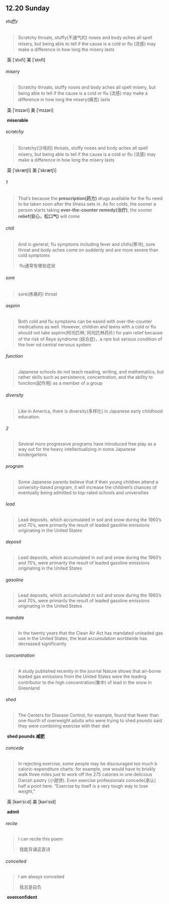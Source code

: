 ## 12.20	Sunday

###### stuffy

>Scratchy throats, stuffy(不通气的) noses and body aches all spell misery, but being able to tell if the cause is a cold or flu (流感) may make a difference in how long the misery lasts

​	英 [ˈstʌfi]   美 [ˈstʌfi] 

###### misery

> Scratchy throats, stuffy noses and body aches all spell misery, but being able to tell if the cause is a cold or flu (流感) may make a difference in how long the misery(痛苦) lasts

​	英 [ˈmɪzəri]   美 [ˈmɪzəri]  

​	**miserable**

###### scratchy

>Scratchy(沙哑的) throats, stuffy noses and body aches all spell misery, but being able to tell if the cause is a cold or flu (流感) may make a difference in how long the misery lasts

​	英 [ˈskrætʃi]   美 [ˈskrætʃi] 

###### 1

>That’s because the **prescription(药方)** drugs available for the flu need to be taken soon after the illness sets in. As for colds, the sooner a person starts taking **over-the-counter** **remedy(治疗)**, the sooner **relief(安心，松口气)** will come

######  chill

>And in general, flu symptoms including fever and chills(寒冷), sore throat and body aches come on suddenly and are more severe than cold symptoms
>
>​	flu通常有哪些症状

###### sore

> sore(疼痛的) throat

######  aspirin 

>Both cold and flu symptoms can be eased with over-the-counter medications as well. However, children and teens with a cold or flu should not take aspirin(阿司匹林; 阿司匹林药片) for pain relief because of the risk of Reye syndrome (综合症)，a rare but serious condition of the liver nd central nervous system

###### function

>Japanese schools do not teach reading, writing, and mathematics, but rather skills such as persistence, concentration, and the ability to function(起作用) as a member of a group

###### diversity

> Like in America, there is diversity(多样化) in Japanese early childhood education.

###### 2

>Several more progressive programs have introduced free play as a way out for the heavy intellectualizing in some Japanese kindergartens

###### program

>Some Japanese parents believe that if their young children attend a university-based program, it will increase the children’s chances of eventually being admitted to top-rated schools and universities

###### lead

> Lead deposits, which accumulated in soil and snow during the 1960’s and 70’s, were primarily the result of leaded gasoline emissions originating in the United States

###### deposit

>Lead deposits, which accumulated in soil and snow during the 1960’s and 70’s, were primarily the result of leaded gasoline emissions originating in the United States

###### gasoline

>Lead deposits, which accumulated in soil and snow during the 1960’s and 70’s, were primarily the result of leaded gasoline emissions originating in the United States

###### mandate

> In the twenty years that the Clean Air Act has mandated unleaded gas use in the United States, the lead accumulation worldwide has decreased significantly

######  concentration

>A study published recently in the journal Nature shows that air-borne leaded gas emissions from the United States were the leading contributor to the high concentration(集中) of lead in the snow in Greenland

###### shed

>The Centers for Disease Control, for example, found that fewer than one-fourth of overweight adults who were trying to shed pounds said they were combining exercise with their diet

​	**shed pounds	减肥**

###### concede

>In rejecting exercise, some people may be discouraged too much b caloric-expenditure charts: for example, one would have to briskly walk three miles just to work off the 275 calories in one delicious Danish pastry (小甜饼). Even exercise professionals concede(承认) half a point here. “Exercise by itself is a very tough way to lose weight,”

​	英 [kənˈsi:d]   美 [kənˈsid]  

​	**admit**

###### recite

> I can recite this poem
>
> ​	我能背诵这首诗

###### conceited

> I am always conceited
>
> ​	我总是自负

​	**overconfident**



